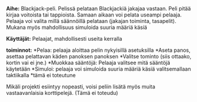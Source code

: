 **Aihe:** Blackjack-peli. Pelissä pelataan Blackjackiä jakajaa vastaan. Peli pitää kirjaa voitoista tai tappioista. Samaan aikaan voi pelata useampi pelaaja. Pelaaja voi valita millä säännöillä pelataan (jakajan toiminta, tasapelit). Mukana myös mahdollisuus simuloida suuria määriä käsiä

**Käyttäjät:** Pelaajat, mahdollisesti useita kerralla

**toiminnot:** 
*Pelaa: pelaaja aloittaa pelin nykyisillä asetuksilla
  *Aseta panos, asettaa pelattavan käden panoksen panoksen
  *Valitse tominto (siis ottaako, kortin vai ei jne.)
*Muokkaa sääntöjä: Pelaaja valitsee mitä sääntöjä käytetään
*Simuloi: pelaaja voi simuloida suuria määriä käsiä valitsemallaan taktiikalla
  *tämä ei toteutune

Mikäli projekti esiintyy nopeasti, voisi peliin lisätä myös muita vastaavanlaisia korttipelejä. (Tämä ei toteudu)
